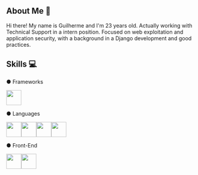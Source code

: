 ## About Me 👦

Hi there! My name is Guilherme and I'm 23 years old.
Actually working with Technical Support in a intern position.
Focused on web exploitation and application security, with a background in a Django development and good practices.

## Skills 💻

● Frameworks <p></p>
<img src="https://cdn.jsdelivr.net/gh/devicons/devicon@latest/icons/django/django-plain.svg" width="40" height="40" />



● Languages<p></p>
<img src="https://cdn.jsdelivr.net/gh/devicons/devicon@latest/icons/python/python-original.svg" width="40" height="40" /><img src="https://cdn.jsdelivr.net/gh/devicons/devicon@latest/icons/javascript/javascript-original.svg" width="40" height="40" /><img src="https://cdn.jsdelivr.net/gh/devicons/devicon@latest/icons/bash/bash-original.svg" width="40" height="40" /><img src="https://cdn.jsdelivr.net/gh/devicons/devicon@latest/icons/go/go-original-wordmark.svg" width="40" height="40" />



● Front-End<p></p>
<img src="https://cdn.jsdelivr.net/gh/devicons/devicon@latest/icons/html5/html5-original.svg" width="40" height="40" /><img src="https://cdn.jsdelivr.net/gh/devicons/devicon@latest/icons/css3/css3-original.svg" width="40" height="40" />








